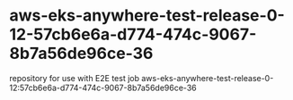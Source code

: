 # aws-eks-anywhere-test-release-0-12-57cb6e6a-d774-474c-9067-8b7a56de96ce-36
repository for use with E2E test job aws-eks-anywhere-test-release-0-12:57cb6e6a-d774-474c-9067-8b7a56de96ce-36
